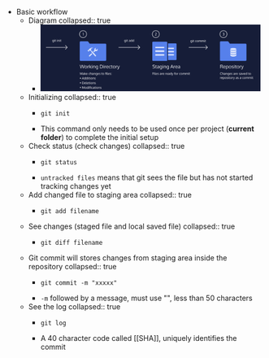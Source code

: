 - Basic workflow
	- Diagram
	  collapsed:: true
		- ![Screen Shot 2022-02-26 at 5.31.08 PM.png](../assets/Screen_Shot_2022-02-26_at_5.31.08_PM_1645925471841_0.png)
	- Initializing
	  collapsed:: true
		- ```shell
		  git init
		  ```
		- This command only needs to be used once per project (**current folder**) to complete the initial setup
	- Check status (check changes)
	  collapsed:: true
		- ```shell
		  git status
		  ```
		- `untracked files` means that git sees the file but has not started tracking changes yet
	- Add changed file to staging area
	  collapsed:: true
		- ```shell
		  git add filename
		  ```
	- See changes (staged file and local saved file)
	  collapsed:: true
		- ```shell
		  git diff filename
		  ```
	- Git commit will stores changes from staging area inside the repository
	  collapsed:: true
		- ```shell
		  git commit -m "xxxxx"
		  ```
		- `-m` followed by a message, must use "", less than 50 characters
	- See the log
	  collapsed:: true
		- ```shell
		  git log
		  ```
		- A 40 character code called [[SHA]], uniquely identifies the commit